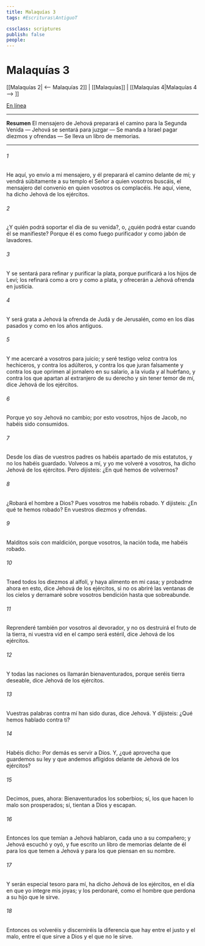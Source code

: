 ```yaml
---
title: Malaquías 3
tags: #Escrituras\AntiguoT

cssclass: scriptures
publish: false
people:
---
```


# Malaquías 3
[[Malaquías 2| <-- Malaquías 2]] | [[Malaquías]] | [[Malaquías 4|Malaquías 4 --> ]]

[En línea](https://churchofjesuschrist.org/study/scriptures/ot/mal/3?lang=spa)

---
__Resumen__
El mensajero de Jehová preparará el camino para la Segunda Venida — Jehová se sentará para juzgar — Se manda a Israel pagar diezmos y ofrendas — Se lleva un libro de memorias.

---
###### 1 
He aquí, yo envío a mi mensajero, y él preparará el camino delante de mí; y vendrá súbitamente a su templo el Señor a quien vosotros buscáis, el mensajero del convenio en quien vosotros os complacéis. He aquí, viene, ha dicho Jehová de los ejércitos.

###### 2 
¿Y quién podrá soportar el día de su venida?, o, ¿quién podrá estar cuando él se manifieste? Porque él es como fuego purificador y como jabón de lavadores.

###### 3 
Y se sentará para refinar y purificar la plata, porque purificará a los hijos de Leví; los refinará como a oro y como a plata, y ofrecerán a Jehová ofrenda en justicia.

###### 4 
Y será grata a Jehová la ofrenda de Judá y de Jerusalén, como en los días pasados y como en los años antiguos.

###### 5 
Y me acercaré a vosotros para juicio; y seré testigo veloz contra los hechiceros, y contra los adúlteros, y contra los que juran falsamente y contra los que oprimen al jornalero en su salario, a la viuda y al huérfano, y contra los que apartan al extranjero de su derecho y sin tener temor de mí, dice Jehová de los ejércitos.

###### 6 
Porque yo soy Jehová  no cambio; por esto vosotros, hijos de Jacob, no habéis sido consumidos.

###### 7 
Desde los días de vuestros padres os habéis apartado de mis estatutos, y no los habéis guardado. Volveos a mí, y yo me volveré a vosotros, ha dicho Jehová de los ejércitos. Pero dijisteis: ¿En qué hemos de volvernos?

###### 8 
¿Robará el hombre a Dios? Pues vosotros me habéis robado. Y dijisteis: ¿En qué te hemos robado? En vuestros diezmos y ofrendas.

###### 9 
Malditos sois con maldición, porque vosotros, la nación toda, me habéis robado.

###### 10 
Traed todos los diezmos al alfolí, y haya alimento en mi casa; y probadme ahora en esto, dice Jehová de los ejércitos, si no os abriré las ventanas de los cielos y derramaré sobre vosotros bendición hasta que sobreabunde.

###### 11 
Reprenderé también por vosotros al devorador, y no os destruirá el fruto de la tierra, ni vuestra vid en el campo será estéril, dice Jehová de los ejércitos.

###### 12 
Y todas las naciones os llamarán bienaventurados, porque seréis tierra deseable, dice Jehová de los ejércitos.

###### 13 
Vuestras palabras contra mí han sido duras, dice Jehová. Y dijisteis: ¿Qué hemos hablado contra ti?

###### 14 
Habéis dicho: Por demás es servir a Dios. Y, ¿qué aprovecha que guardemos su ley y que andemos afligidos delante de Jehová de los ejércitos?

###### 15 
Decimos, pues, ahora: Bienaventurados los soberbios; sí, los que hacen lo malo son prosperados; sí, tientan a Dios y escapan.

###### 16 
Entonces los que temían a Jehová hablaron, cada uno a su compañero; y Jehová escuchó y oyó, y fue escrito un libro de memorias delante de él para los que temen a Jehová y para los que piensan en su nombre.

###### 17 
Y serán especial tesoro para mí, ha dicho Jehová de los ejércitos, en el día en que yo integre mis joyas; y los perdonaré, como el hombre que perdona a su hijo que le sirve.

###### 18 
Entonces os volveréis y discerniréis la diferencia que hay entre el justo y el malo, entre el que sirve a Dios y el que no le sirve.

